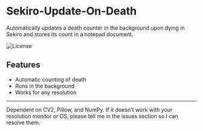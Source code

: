 # Sekiro-Update-On-Death
Automatically updates a death counter in the background upon dying in Sekiro and stores its count in a notepad document.

![License](https://img.shields.io/github/license/AlexMusabelliu/Sekiro-Update-On-Death?style=plastic)

## Features
* Automatic counting of death
* Runs in the background
* Works for any resolution

--------

Dependent on CV2, Pillow, and NumPy.
If it doesn't work with your resolution monitor or OS, please tell me in the issues section so I can resolve them.
